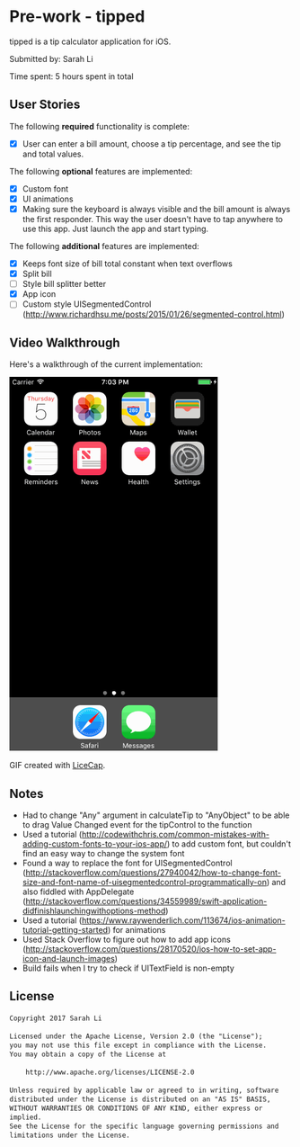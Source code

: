 # Pre-work - tipped

tipped is a tip calculator application for iOS.

Submitted by: Sarah Li

Time spent: 5 hours spent in total

## User Stories

The following **required** functionality is complete:
* [x] User can enter a bill amount, choose a tip percentage, and see the tip and total values.

The following **optional** features are implemented:
* [x] Custom font
* [x] UI animations
* [x] Making sure the keyboard is always visible and the bill amount is always the first responder. This way the user doesn't have to tap anywhere to use this app. Just launch the app and start typing.

The following **additional** features are implemented:

* [x] Keeps font size of bill total constant when text overflows
* [x] Split bill
* [ ] Style bill splitter better
* [x] App icon
* [ ] Custom style UISegmentedControl (http://www.richardhsu.me/posts/2015/01/26/segmented-control.html)

## Video Walkthrough

Here's a walkthrough of the current implementation:

<a href="https://raw.githubusercontent.com/serifluous/tipped/master/Resources/tipped_recording.gif" target="_blank"><img src="https://raw.githubusercontent.com/serifluous/tipped/master/Resources/tipped_recording.gif" title="Video Walkthrough" width='' alt="tipped Video Walkthrough" /></a>

GIF created with [LiceCap](http://www.cockos.com/licecap/).

## Notes

- Had to change "Any" argument in calculateTip to "AnyObject" to be able to drag Value Changed event for the tipControl to the function
- Used a tutorial (http://codewithchris.com/common-mistakes-with-adding-custom-fonts-to-your-ios-app/) to add custom font, but couldn't find an easy way to change the system font
- Found a way to replace the font for UISegmentedControl (http://stackoverflow.com/questions/27940042/how-to-change-font-size-and-font-name-of-uisegmentedcontrol-programmatically-on) and also fiddled with AppDelegate (http://stackoverflow.com/questions/34559989/swift-application-didfinishlaunchingwithoptions-method)
- Used a tutorial (https://www.raywenderlich.com/113674/ios-animation-tutorial-getting-started) for animations
- Used Stack Overflow to figure out how to add app icons (http://stackoverflow.com/questions/28170520/ios-how-to-set-app-icon-and-launch-images)
- Build fails when I try to check if UITextField is non-empty


## License

    Copyright 2017 Sarah Li

    Licensed under the Apache License, Version 2.0 (the "License");
    you may not use this file except in compliance with the License.
    You may obtain a copy of the License at

        http://www.apache.org/licenses/LICENSE-2.0

    Unless required by applicable law or agreed to in writing, software
    distributed under the License is distributed on an "AS IS" BASIS,
    WITHOUT WARRANTIES OR CONDITIONS OF ANY KIND, either express or implied.
    See the License for the specific language governing permissions and
    limitations under the License.